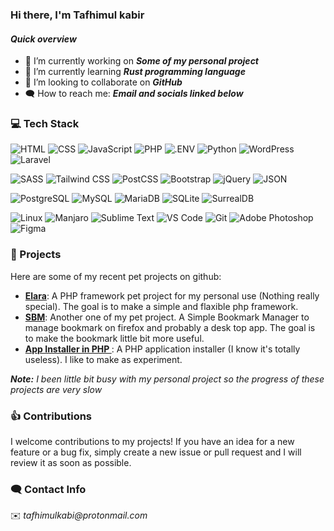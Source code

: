 ### Hi there, I'm Tafhimul kabir
 
 #### _Quick overview_
 
- 🔭 I’m currently working on _**Some of my personal project**_
- 🌱 I’m currently learning _**Rust programming language**_
- 👯 I’m looking to collaborate on _**GitHub**_
- :left_speech_bubble: How to reach me: _**Email and  socials linked below**_


### :computer: Tech Stack

![HTML](https://img.shields.io/badge/HTML5-E34F26?style=for-the-badge&logo=html5&logoColor=white) ![CSS](https://img.shields.io/badge/-css3-1572B6?&style=for-the-badge&logo=css3&logoColor=white) ![JavaScript](https://img.shields.io/badge/-javascript-F7DF1E?&style=for-the-badge&logo=javascript&logoColor=black) ![PHP](https://img.shields.io/badge/PHP-777BB4?style=for-the-badge&logo=php&logoColor=white) ![.ENV](https://img.shields.io/badge/.ENV-ECD53F?style=for-the-badge&logo=.env&logoColor=black) ![Python](https://img.shields.io/badge/Python-3776AB?style=for-the-badge&logo=python&logoColor=white) ![WordPress](https://img.shields.io/badge/WordPress-21759B?style=for-the-badge&logo=wordpress&logoColor=white) ![Laravel](https://img.shields.io/badge/Laravel-FF2D20?style=for-the-badge&logo=laravel&logoColor=white)

![SASS](https://img.shields.io/badge/Sass-CC6699?style=for-the-badge&logo=sass&logoColor=white) ![Tailwind CSS](https://img.shields.io/badge/Tailwind%20CSS-06B6D4?style=for-the-badge&logo=tailwindcss&logoColor=white) ![PostCSS](https://img.shields.io/badge/PostCSS-DD3A0A?style=for-the-badge&logo=postcss&logoColor=white) ![Bootstrap](https://img.shields.io/badge/Bootstrap-7952B3?style=for-the-badge&logo=bootstrap&logoColor=white) ![jQuery](https://img.shields.io/badge/jQuery-0769AD?style=for-the-badge&logo=jquery&logoColor=white) ![JSON](https://img.shields.io/badge/JSON-000000?style=for-the-badge&logo=json&logoColor=white) 

![PostgreSQL](https://img.shields.io/badge/PostgreSQL-4169E1?style=for-the-badge&logo=postgresql&logoColor=white) ![MySQL](https://img.shields.io/badge/MySQL-4479A1?style=for-the-badge&logo=mysql&logoColor=white) ![MariaDB](https://img.shields.io/badge/MariaDB-003545?style=for-the-badge&logo=mariadb&logoColor=white) ![SQLite](https://img.shields.io/badge/SQLite-003B57?style=for-the-badge&logo=sqlite&logoColor=white) ![SurrealDB](https://img.shields.io/badge/SurrealDB-FF00A0?style=for-the-badge&logo=surrealdb&logoColor=white)

![Linux](https://img.shields.io/badge/Linux-FCC624?style=for-the-badge&logo=linux&logoColor=black) ![Manjaro](https://img.shields.io/badge/Manjaro-35BF5C?style=for-the-badge&logo=manjaro&logoColor=white) ![Sublime Text](https://img.shields.io/badge/Sublime%20Text-FF9800?style=for-the-badge&logo=sublimetext&logoColor=white) ![VS Code](https://img.shields.io/badge/-VSCode-007ACC?&style=for-the-badge&logo=visual-studio-code&logoColor=white) ![Git](https://img.shields.io/badge/-Git-F05032?&style=for-the-badge&logo=git&logoColor=white) ![Adobe Photoshop](https://img.shields.io/badge/Adobe%20Photoshop-31A8FF?style=for-the-badge&logo=adobephotoshop&logoColor=white) ![Figma](https://img.shields.io/badge/Figma-F24E1E?style=for-the-badge&logo=figma&logoColor=white)

### 💼 Projects

Here are some of my recent pet projects on github:

- **[Elara](https://github.com/darkmatter1971/elara)**: A PHP framework pet project for my personal use (Nothing really special). The goal is to make a simple and flaxible php framework.
- **[SBM](https://github.com/darkmatter1971/sbm)**: Another one of my pet project. A Simple Bookmark Manager to manage bookmark on firefox and probably a desk top app. The goal is to make the bookmark little bit more useful.
- **[App Installer in PHP ](https://github.com/darkmatter1971/app-installer-php)**: A PHP application installer (I know it's totally useless). I like to make as experiment. 

_**Note:**_ _I been little bit busy with my personal project so the progress of these projects are very slow_

### :thumbsup: Contributions

I welcome contributions to my projects! If you have an idea for a new feature or a bug fix, simply create a new issue or pull request and I will review it as soon as possible.

### :left_speech_bubble: Contact Info

✉️ _tafhimulkabi@protonmail.com_  
